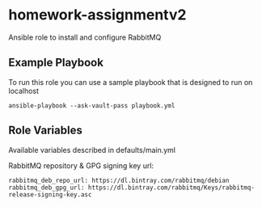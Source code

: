 # homework-assignmentv2

Ansible role to install and configure RabbitMQ


Example Playbook
--------------

To run this role you can use a sample playbook that is designed to run on localhost
     
    ansible-playbook --ask-vault-pass playbook.yml 

      
Role Variables
--------------
Available variables described in defaults/main.yml


RabbitMQ repository & GPG signing key url:

    rabbitmq_deb_repo_url: https://dl.bintray.com/rabbitmq/debian
    rabbitmq_deb_gpg_url: https://dl.bintray.com/rabbitmq/Keys/rabbitmq-release-signing-key.asc

